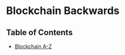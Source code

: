 # Blockchain Backwards

## Table of Contents

- [Blockchain A-Z](courses/blockchain-a-to-z/README.md)